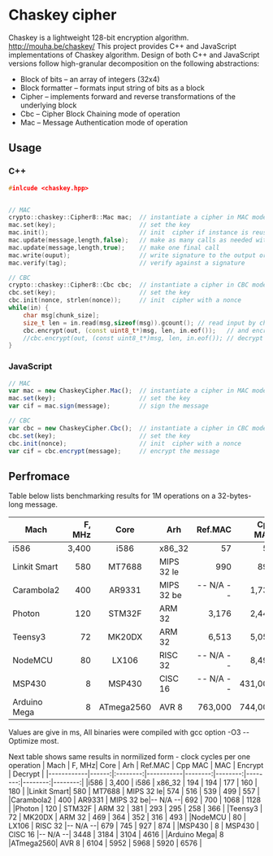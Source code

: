 # Chaskey cipher

Chaskey is a lightweight 128-bit encryption algorithm. http://mouha.be/chaskey/
This project provides C++ and JavaScript implementations of Chaskey algorithm.
Design of both C++ and JavaScript versions follow high-granular decomposition 
on the following abstractions:

* Block of bits – an array of integers (32x4)
* Block formatter – formats input string of bits as a block
* Cipher – implements forward and reverse transformations of the underlying block
* Cbc – Cipher Block Chaining mode of operation 
* Mac – Message Authentication mode of operation 


## Usage

### C++

```cpp
#inlcude <chaskey.hpp>


// MAC
crypto::chaskey::Cipher8::Mac mac;	// instantiate a cipher in MAC mode 
mac.set(key);						// set the key
mac.init();							// init  cipher if instance is reused
mac.update(message,length,false);	// make as many calls as needed with any message length 
mac.update(message,length,true);	// make one final call 
mac.write(ouput);					// write signature to the output or 	
mac.verify(tag);					// verify against a signature

// CBC
crypto::chaskey::Cipher8::Cbc cbc;	// instantiate a cipher in CBC mode
cbc.set(key);						// set the key
cbc.init(nonce, strlen(nonce));		// init  cipher with a nonce 
while(in) {							
	char msg[chunk_size];			 
	size_t len = in.read(msg,sizeof(msg)).gcount(); // read input by chunks
	cbc.encrypt(out, (const uint8_t*)msg, len, in.eof());	// and encrypt or
	//cbc.encrypt(out, (const uint8_t*)msg, len, in.eof());	// decrypt data
}
``` 

 
### JavaScript
```javascript
// MAC
var mac = new ChaskeyCipher.Mac();	// instantiate a cipher in MAC mode
mac.set(key);						// set the key
var cif = mac.sign(message);		// sign the message

// CBC
var cbc = new ChaskeyCipher.Cbc();	// instantiate a cipher in CBC mode
cbc.set(key);						// set the key
cbc.init(nonce);					// init  cipher with a nonce
var cif = cbc.encrypt(message);		// encrypt the message
```
## Perfromace 

Table below lists benchmarking results for 1M operations on a 32-bytes-long message.

|    Mach    | F, MHz|  Core    |   Arh     | Ref.MAC | Cpp MAC |  MAC    | Encrypt | Decrypt |
|------------|------:|:--------:|-----------|--------:|--------:|--------:|--------:|--------:|
|i586        | 3,400 |   i586   | x86_32    |      57 |      57 |      52 |      47 |      53 |
|Linkit Smart|   580 | MT7688   | MIPS 32 le|     990 |     890 |     930 |     860 |     960 |
|Carambola2  |   400 | AR9331   | MIPS 32 be|-- N/A --|   1,730 |    1750 |   2,670 |   2,820 |
|Photon      |   120 | STM32F   | ARM 32    |   3,176 |   2,441 |   2,455 |   2,154 |   3,051 |
|Teensy3     |    72 | MK20DX   | ARM 32    |   6,513 |   5,053 |   4,886 |   4,384 |   6,849 |
|NodeMCU     |    80 | LX106    | RISC 32   |-- N/A --|   8,490 |   9,310 |  11,590 |  10,930 |
|MSP430      |     8 | MSP430   | CISC 16   |-- N/A --| 431,000 | 398,000 | 388,000 | 577,000 |
|Arduino Mega|     8 |ATmega2560| AVR 8     | 763,000 | 744,000 | 746,000 | 740,000 | 822,000 |
Values are give in ms, All binaries were compiled with gcc option -O3 -- Optimize most. 

Next table shows same results in normilized form - clock cycles per one operation
|    Mach    | F, MHz|  Core    |   Arh     | Ref.MAC | Cpp MAC |   MAC   | Encrypt | Decrypt |
|------------|------:|:--------:|-----------|--------:|--------:|--------:|--------:|--------:|
|i586        | 3,400 |   i586   | x86_32    |   194   |   194   |   177   |    160  |   180   |
|Linkit Smart|   580 | MT7688   | MIPS 32 le|   574   |   516   |   539   |    499  |   557   |
|Carambola2  |   400 | AR9331   | MIPS 32 be|-- N/A --|   692   |   700   |   1068  |  1128   |
|Photon      |   120 | STM32F   | ARM 32    |   381   |   293   |   295   |    258  |   366   |
|Teensy3     |    72 | MK20DX   | ARM 32    |   469   |   364   |   352   |    316  |   493   |
|NodeMCU     |    80 | LX106    | RISC 32   |-- N/A --|   679   |   745   |    927  |   874   |
|MSP430      |     8 | MSP430   | CISC 16   |-- N/A --|  3448   |  3184   |   3104  |  4616   |
|Arduino Mega|     8 |ATmega2560| AVR 8     |  6104   |  5952   |  5968   |   5920  |  6576   |
